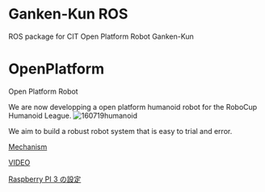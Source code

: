 # Ganken-Kun ROS
ROS package for CIT Open Platform Robot Ganken-Kun

# OpenPlatform
Open Platform Robot

We are now developping a open platform humanoid robot for the RoboCup Humanoid League.
![160719humanoid](https://cloud.githubusercontent.com/assets/5755200/21309465/d8eb3914-c621-11e6-90f8-3ce555e189f6.jpg)

We aim to build a robust robot system that is easy to trial and error.

[Mechanism](https://github.com/citbrains/OpenPlatform/tree/mechanism)

[VIDEO](https://www.youtube.com/watch?v=7Jgm58YSsWw)

[Raspberry PI 3 の設定](https://github.com/citbrains/OpenPlatform/wiki/Raspberry-PI-3-%E3%81%AE%E8%A8%AD%E5%AE%9A)
